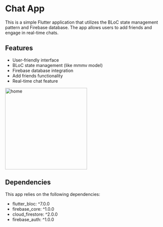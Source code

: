 # Chat App

This is a simple Flutter application that utilizes the BLoC state management pattern and Firebase database. The app allows users to add friends and engage in real-time chats.

## Features

- User-friendly interface
- BLoC state management (like mmmv model)
- Firebase database integration 
- Add friends functionality
- Real-time chat feature

<img width="265" alt="home" src="https://github.com/kicper231/ChatAppFlutter/assets/128547863/59771e0f-1d4d-4f6d-a9ca-63135010df67">


## Dependencies

This app relies on the following dependencies:

- flutter_bloc: ^7.0.0
- firebase_core: ^1.0.0
- cloud_firestore: ^2.0.0
- firebase_auth: ^1.0.0

